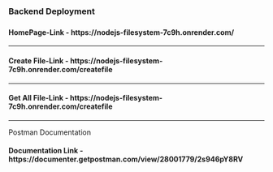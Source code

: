 <h3>Backend Deployment<h3> 
<h4>HomePage-Link - https://nodejs-filesystem-7c9h.onrender.com/</h4>
<hr/>
<h4>Create File-Link - https://nodejs-filesystem-7c9h.onrender.com/createfile</h4>
<hr/>
<h4>Get All File-Link - https://nodejs-filesystem-7c9h.onrender.com/createfile</h4>
<hr/>

Postman Documentation
<h4>Documentation Link - https://documenter.getpostman.com/view/28001779/2s946pY8RV</h4>
